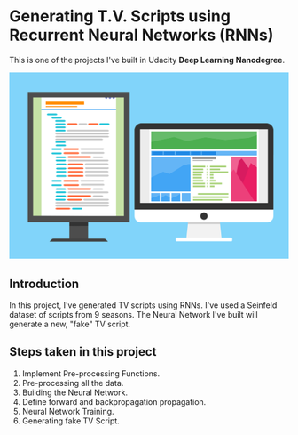 # Generating T.V. Scripts using Recurrent Neural Networks (RNNs)

This is one of the projects I've built in Udacity **Deep Learning Nanodegree**.

![](tv-script.png)

## Introduction
In this project, I've generated TV scripts using RNNs. I've used a Seinfeld dataset of scripts from 9 seasons. The Neural Network I've built will generate a new, "fake" TV script.

## Steps taken in this project

1. Implement Pre-processing Functions.
2. Pre-processing all the data.
3. Building the Neural Network.
4. Define forward and backpropagation propagation.
5. Neural Network Training.
6. Generating fake TV Script.

